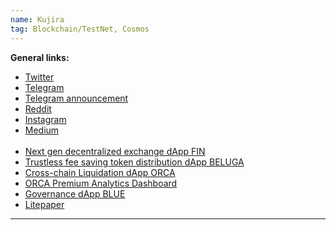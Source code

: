 ```yaml
---
name: Kujira
tag: Blockchain/TestNet, Cosmos
---
```


**General links:** 

- [Twitter](https://twitter.com/TeamKujira)
- [Telegram](https://t.me/team_kujira")
- [Telegram announcement](https://t.me/joinchat/5SbXzcoRmWQ3OWE8)
- [Reddit](https://www.reddit.com/r/TeamKujira/)
- [Instagram](https://www.instagram.com/teamkujira/)
- [Medium](https://medium.com/team-kujira) <br>
    <br>
- [Next gen decentralized exchange dApp FIN](https://fin.kujira.app/)
- [Trustless fee saving token distribution dApp BELUGA](https://beluga.kujira.app/)
- [Cross-chain Liquidation dApp ORCA](https://orca.kujira.app/)
- [ORCA Premium Analytics Dashboard](https://orca.kujira.app/dashboard)
- [Governance dApp BLUE](https://blue.kujira.app/)
- [Litepaper](https://docs.kujira.app/litepaper.pdf)

***
